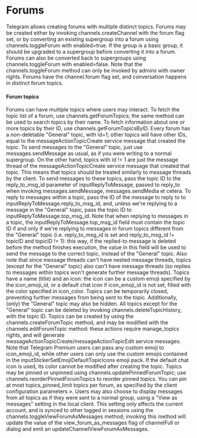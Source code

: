 # Forums
Telegram allows creating forums with multiple distinct topics.
Forums may be created either by invoking channels.createChannel with the forum flag set, or by converting an existing supergroup into a forum using channels.toggleForum with enabled=true.
If the group is a basic group, it should be upgraded to a supergroup before converting it into a forum.
Forums can also be converted back to supergroups using channels.toggleForum with enabled=false.
Note that the channels.toggleForum method can only be invoked by admins with owner rights.
Forums have the channel.forum flag set, and conversation happens in distinct forum topics.
#### Forum topics
Forums can have multiple topics where users may interact.
To fetch the topic list of a forum, use channels.getForumTopics; the same method can be used to search topics by their name.
To fetch information about one or more topics by their ID, use channels.getForumTopicsByID.
Every forum has a non-deletable "General" topic, with id=1; other topics will have other IDs, equal to the messageActionTopicCreate service message that created the topic.
To send messages to the "General" topic, just use messages.sendMessage as usual, as if you were writing to a normal supergroup.
On the other hand, topics with id != 1 are just the message thread of the messageActionTopicCreate service message that created that topic.
This means that topics should be treated similarly to message threads by the client.
To send messages to these topics, pass the topic ID to the reply_to_msg_id parameter of inputReplyToMessage, passed to reply_to when invoking messages.sendMessage, messages.sendMedia et cetera.
To reply to messages within a topic, pass the ID of the message to reply to to inputReplyToMessage.reply_to_msg_id, and, unless we're replying to a message in the "General" topic, pass the topic ID to inputReplyToMessage.top_msg_id.
Note that when replying to messages in a topic, the inputReplyToMessage.top_msg_id field must contain the topic ID if and only if we're replying to messages in forum topics different from the "General" topic (i.e. reply_to_msg_id is set and reply_to_msg_id != topicID and topicID != 1): this way, if the replied-to message is deleted before the method finishes execution, the value in this field will be used to send the message to the correct topic, instead of the "General" topic.
Also note that since message threads can't have nested message threads, topics (except for the "General" topic) also can't have message threads (so replies to messages within topics won't generate further message threads).
Topics have a name (title) and an icon: the icon can be a custom emoji specified by the icon_emoji_id, or a default chat icon if icon_emoji_id is not set, filled with the color specified in icon_color.
Topics can be temporarily closed, preventing further messages from being sent to the topic.
Additionally, (only) the "General" topic may also be hidden.
All topics except for the "General" topic can be deleted by invoking channels.deleteTopicHistory, with the topic ID.
Topics can be created by using the channels.createForumTopic method, and may be modified with the channels.editForumTopic method: these actions require manage_topics rights, and will generate messageActionTopicCreate/messageActionTopicEdit service messages.
Note that Telegram Premium users can pass any custom emoji to icon_emoji_id, while other users can only use the custom emojis contained in the inputStickerSetEmojiDefaultTopicIcons emoji pack.
If the default chat icon is used, its color cannot be modified after creating the topic.
Topics may be pinned or unpinned using channels.updatePinnedForumTopic; use channels.reorderPinnedForumTopics to reorder pinned topics.
You can pin at most topics_pinned_limit topics per forum, as specified by the client configuration parameters ».
Users may also choose to display messages from all topics as if they were sent to a normal group, using a "View as messages" setting in the local client.
This setting only affects the current account, and is synced to other logged in sessions using the channels.toggleViewForumAsMessages method; invoking this method will update the value of the view_forum_as_messages flag of channelFull or dialog and emit an updateChannelViewForumAsMessages.
